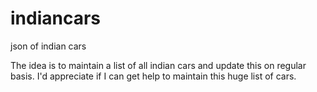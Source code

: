 # indiancars
json of indian cars

The idea is to maintain a list of all indian cars and update this on regular basis. I'd appreciate if I can get help to maintain this huge list of cars.

